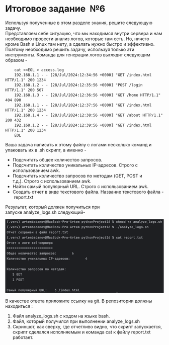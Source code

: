 ﻿# Итоговое задание  №6
Используя полученные в этом разделе знания, решите следующую задачу.  
Представляем себе ситуацию, что мы находимся внутри сервера и нам необходимо провести анализ логов, которые там есть. Но, ничего кроме Bash и Linux там нету, а сделать нужно быстро и эффективно.  Поэтому необходимо решить задачу, используя только эти инструменты.
Команда для генерации логов выглядит следующим образом -  
```
    cat <<EOL > access.log  
    192.168.1.1 - - [28/Jul/2024:12:34:56 +0000] "GET /index.html HTTP/1.1" 200 1234  
    192.168.1.2 - - [28/Jul/2024:12:35:56 +0000] "POST /login HTTP/1.1" 200 567  
    192.168.1.3 - - [28/Jul/2024:12:36:56 +0000] "GET /home HTTP/1.1" 404 890  
    192.168.1.1 - - [28/Jul/2024:12:37:56 +0000] "GET /index.html HTTP/1.1" 200 1234  
    192.168.1.4 - - [28/Jul/2024:12:38:56 +0000] "GET /about HTTP/1.1" 200 432  
    192.168.1.2 - - [28/Jul/2024:12:39:56 +0000] "GET /index.html HTTP/1.1" 200 1234  
    EOL 
``` 
Ваша задача написать к этому файлу с логами несколько команд и упаковать их в .sh скрипт, а именно -  
- Подсчитать общее количество запросов.  
- Подсчитать количество уникальных IP-адресов. Строго с использованием awk.  
- Подсчитать количество запросов по методам (GET, POST и т.д.). Строго с использованием awk.  
- Найти самый популярный URL. Строго с использованием awk.  
- Создать отчет в виде текстового файла. Название текстового файла - report.txt  

Результат, который должен получиться при запуске analyze_logs.sh следующий-

![](image.png)

В качестве ответа приложите ссылку на git. В репозитории должны находиться :
1. Файл analyze_logs.sh с кодом на языке bash.  
2. Файл, который получился при выполнении analyze_logs.sh  
3. Cкриншот, как сверху, где отчетливо видно, что скрипт запускается, скрипт сделался исполняемым и команда cat к файлу report.txt работает.